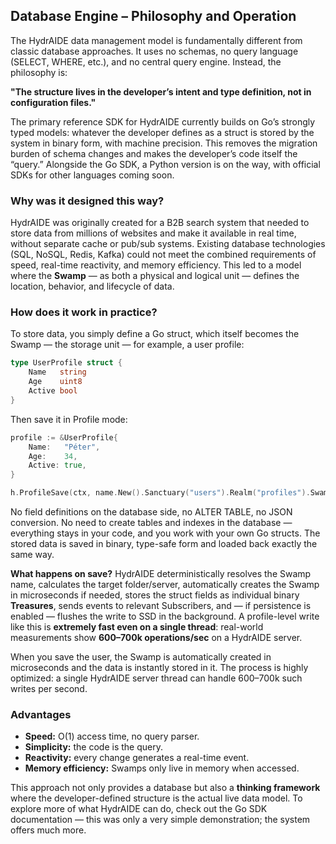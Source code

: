 ## Database Engine – Philosophy and Operation

The HydrAIDE data management model is fundamentally different from classic database approaches. It uses no schemas, no query language (SELECT, WHERE, etc.), and no central query engine. Instead, the philosophy is:

**"The structure lives in the developer’s intent and type definition, not in configuration files."**

The primary reference SDK for HydrAIDE currently builds on Go’s strongly typed models: whatever the developer defines as a struct is stored by the system in binary form, with machine precision. This removes the migration burden of schema changes and makes the developer’s code itself the “query.” Alongside the Go SDK, a Python version is on the way, with official SDKs for other languages coming soon.

### Why was it designed this way?

HydrAIDE was originally created for a B2B search system that needed to store data from millions of websites and make it available in real time, without separate cache or pub/sub systems. Existing database technologies (SQL, NoSQL, Redis, Kafka) could not meet the combined requirements of speed, real-time reactivity, and memory efficiency. This led to a model where the **Swamp** — as both a physical and logical unit — defines the location, behavior, and lifecycle of data.

### How does it work in practice?

To store data, you simply define a Go struct, which itself becomes the Swamp — the storage unit — for example, a user profile:

```go
type UserProfile struct {
    Name   string
    Age    uint8
    Active bool
}
```

Then save it in Profile mode:

```go
profile := &UserProfile{
    Name:   "Péter",
    Age:    34,
    Active: true,
}

h.ProfileSave(ctx, name.New().Sanctuary("users").Realm("profiles").Swamp("peter"), profile)
```

No field definitions on the database side, no ALTER TABLE, no JSON conversion. No need to create tables and indexes in the database — everything stays in your code, and you work with your own Go structs. The stored data is saved in binary, type-safe form and loaded back exactly the same way.

**What happens on save?** HydrAIDE deterministically resolves the Swamp name, calculates the target folder/server, automatically creates the Swamp in microseconds if needed, stores the struct fields as individual binary **Treasures**, sends events to relevant Subscribers, and — if persistence is enabled — flushes the write to SSD in the background. A profile-level write like this is **extremely fast even on a single thread**: real-world measurements show **600–700k operations/sec** on a HydrAIDE server.

When you save the user, the Swamp is automatically created in microseconds and the data is instantly stored in it. The process is highly optimized: a single HydrAIDE server thread can handle 600–700k such writes per second.

### Advantages

* **Speed:** O(1) access time, no query parser.
* **Simplicity:** the code is the query.
* **Reactivity:** every change generates a real-time event.
* **Memory efficiency:** Swamps only live in memory when accessed.

This approach not only provides a database but also a **thinking framework** where the developer-defined structure is the actual live data model. To explore more of what HydrAIDE can do, check out the Go SDK documentation — this was only a very simple demonstration; the system offers much more.
